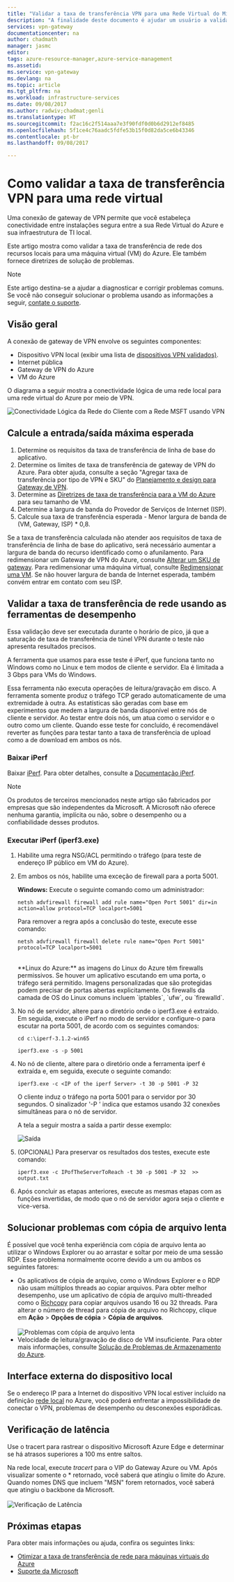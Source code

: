 ```yaml
---
title: "Validar a taxa de transferência VPN para uma Rede Virtual do Microsoft Azure | Microsoft Docs"
description: "A finalidade deste documento é ajudar um usuário a validar a taxa de transferência de rede de seus recursos locais para uma máquina virtual do Azure."
services: vpn-gateway
documentationcenter: na
author: chadmath
manager: jasmc
editor: 
tags: azure-resource-manager,azure-service-management
ms.assetid: 
ms.service: vpn-gateway
ms.devlang: na
ms.topic: article
ms.tgt_pltfrm: na
ms.workload: infrastructure-services
ms.date: 09/08/2017
ms.author: radwiv;chadmat;genli
ms.translationtype: HT
ms.sourcegitcommit: f2ac16c2f514aaa7e3f90fdf0d0b6d2912ef8485
ms.openlocfilehash: 5f1ce4c76aadc5fdfe53b15f0d82da5ce6b43346
ms.contentlocale: pt-br
ms.lasthandoff: 09/08/2017

---
```

# <a name="how-to-validate-vpn-throughput-to-a-virtual-network"></a>Como validar a taxa de transferência VPN para uma rede virtual

Uma conexão de gateway de VPN permite que você estabeleça conectividade entre instalações segura entre a sua Rede Virtual do Azure e sua infraestrutura de TI local.

Este artigo mostra como validar a taxa de transferência de rede dos recursos locais para uma máquina virtual (VM) do Azure. Ele também fornece diretrizes de solução de problemas.

>[!NOTE]
>Este artigo destina-se a ajudar a diagnosticar e corrigir problemas comuns. Se você não conseguir solucionar o problema usando as informações a seguir, [contate o suporte](https://portal.azure.com/?#blade/Microsoft_Azure_Support/HelpAndSupportBlade).
>
>

## <a name="overview"></a>Visão geral

A conexão de gateway de VPN envolve os seguintes componentes:

- Dispositivo VPN local (exibir uma lista de [dispositivos VPN validados)](vpn-gateway-about-vpn-devices.md#devicetable).
- Internet pública
- Gateway de VPN do Azure
- VM do Azure

O diagrama a seguir mostra a conectividade lógica de uma rede local para uma rede virtual do Azure por meio de VPN.

![Conectividade Lógica da Rede do Cliente com a Rede MSFT usando VPN](./media/vpn-gateway-validate-throughput-to-vnet/VPNPerf.png)

## <a name="calculate-the-maximum-expected-ingressegress"></a>Calcule a entrada/saída máxima esperada

1.  Determine os requisitos da taxa de transferência de linha de base do aplicativo.
2.  Determine os limites de taxa de transferência de gateway de VPN do Azure. Para obter ajuda, consulte a seção "Agregar taxa de transferência por tipo de VPN e SKU" do [Planejamento e design para Gateway de VPN](vpn-gateway-plan-design.md).
3.  Determine as [Diretrizes de taxa de transferência para a VM do Azure](../virtual-machines/virtual-machines-windows-sizes.md) para seu tamanho de VM.
4.  Determine a largura de banda do Provedor de Serviços de Internet (ISP).
5.  Calcule sua taxa de transferência esperada - Menor largura de banda de (VM, Gateway, ISP) * 0,8.

Se a taxa de transferência calculada não atender aos requisitos de taxa de transferência de linha de base do aplicativo, será necessário aumentar a largura de banda do recurso identificado como o afunilamento. Para redimensionar um Gateway de VPN do Azure, consulte [Alterar um SKU de gateway](https://docs.microsoft.com/en-us/azure/vpn-gateway/vpn-gateway-about-vpn-gateway-settings.md#gwsku). Para redimensionar uma máquina virtual, consulte [Redimensionar uma VM](../virtual-machines/virtual-machines-windows-resize-vm.md). Se não houver largura de banda de Internet esperada, também convém entrar em contato com seu ISP.

## <a name="validate-network-throughput-by-using-performance-tools"></a>Validar a taxa de transferência de rede usando as ferramentas de desempenho

Essa validação deve ser executada durante o horário de pico, já que a saturação de taxa de transferência de túnel VPN durante o teste não apresenta resultados precisos.

A ferramenta que usamos para esse teste é iPerf, que funciona tanto no Windows como no Linux e tem modos de cliente e servidor. Ela é limitada a 3 Gbps para VMs do Windows.

Essa ferramenta não executa operações de leitura/gravação em disco. A ferramenta somente produz o tráfego TCP gerado automaticamente de uma extremidade à outra. As estatísticas são geradas com base em experimentos que medem a largura de banda disponível entre nós de cliente e servidor. Ao testar entre dois nós, um atua como o servidor e o outro como um cliente. Quando esse teste for concluído, é recomendável reverter as funções para testar tanto a taxa de transferência de upload como a de download em ambos os nós.

### <a name="download-iperf"></a>Baixar iPerf
Baixar [iPerf](https://iperf.fr/download/iperf_3.1/iperf-3.1.2-win64.zip). Para obter detalhes, consulte a [Documentação iPerf](https://iperf.fr/iperf-doc.php).

 >[!NOTE]
 >Os produtos de terceiros mencionados neste artigo são fabricados por empresas que são independentes da Microsoft. A Microsoft não oferece nenhuma garantia, implícita ou não, sobre o desempenho ou a confiabilidade desses produtos.
 >
 >

### <a name="run-iperf-iperf3exe"></a>Executar iPerf (iperf3.exe)
1. Habilite uma regra NSG/ACL permitindo o tráfego (para teste de endereço IP público em VM do Azure).

2. Em ambos os nós, habilite uma exceção de firewall para a porta 5001.

    **Windows:** Execute o seguinte comando como um administrador:

    ```CMD
    netsh advfirewall firewall add rule name="Open Port 5001" dir=in action=allow protocol=TCP localport=5001
    ```

    Para remover a regra após a conclusão do teste, execute esse comando:

    ```CMD
    netsh advfirewall firewall delete rule name="Open Port 5001" protocol=TCP localport=5001
    ```
    </br>
    **Linux do Azure:** as imagens do Linux do Azure têm firewalls permissivos. Se houver um aplicativo escutando em uma porta, o tráfego será permitido. Imagens personalizadas que são protegidas podem precisar de portas abertas explicitamente. Os firewalls da camada de OS do Linux comuns incluem `iptables`, `ufw`, ou `firewalld`.

3. No nó de servidor, altere para o diretório onde o iperf3.exe é extraído. Em seguida, execute o iPerf no modo de servidor e configure-o para escutar na porta 5001, de acordo com os seguintes comandos:

     ```CMD
     cd c:\iperf-3.1.2-win65

     iperf3.exe -s -p 5001
     ```

4. No nó de cliente, altere para o diretório onde a ferramenta iperf é extraída e, em seguida, execute o seguinte comando:

    ```CMD
    iperf3.exe -c <IP of the iperf Server> -t 30 -p 5001 -P 32
    ```

    O cliente induz o tráfego na porta 5001 para o servidor por 30 segundos. O sinalizador '-P ' indica que estamos usando 32 conexões simultâneas para o nó de servidor.

    A tela a seguir mostra a saída a partir desse exemplo:

    ![Saída](./media/vpn-gateway-validate-throughput-to-vnet/06theoutput.png)

5. (OPCIONAL) Para preservar os resultados dos testes, execute este comando:

    ```CMD
    iperf3.exe -c IPofTheServerToReach -t 30 -p 5001 -P 32  >> output.txt
    ```

6. Após concluir as etapas anteriores, execute as mesmas etapas com as funções invertidas, de modo que o nó de servidor agora seja o cliente e vice-versa.

## <a name="address-slow-file-copy-issues"></a>Solucionar problemas com cópia de arquivo lenta
É possível que você tenha experiência com cópia de arquivo lenta ao utilizar o Windows Explorer ou ao arrastar e soltar por meio de uma sessão RDP. Esse problema normalmente ocorre devido a um ou ambos os seguintes fatores:

- Os aplicativos de cópia de arquivo, como o Windows Explorer e o RDP não usam múltiplos threads ao copiar arquivos. Para obter melhor desempenho, use um aplicativo de cópia de arquivo multi-threaded como o [Richcopy](https://technet.microsoft.com/en-us/magazine/2009.04.utilityspotlight.aspx) para copiar arquivos usando 16 ou 32 threads. Para alterar o número de thread para cópia de arquivo no Richcopy, clique em **Ação** > **Opções de cópia** > **Cópia de arquivos**.<br><br>
![Problemas com cópia de arquivo lenta](./media/vpn-gateway-validate-throughput-to-vnet/Richcopy.png)<br>
- Velocidade de leitura/gravação de disco de VM insuficiente. Para obter mais informações, consulte [Solução de Problemas de Armazenamento do Azure](../storage/common/storage-e2e-troubleshooting.md).

## <a name="on-premises-device-external-facing-interface"></a>Interface externa do dispositivo local
Se o endereço IP para a Internet do dispositivo VPN local estiver incluído na definição [rede local](vpn-gateway-howto-site-to-site-resource-manager-portal.md#LocalNetworkGateway) no Azure, você poderá enfrentar a impossibilidade de conectar o VPN, problemas de desempenho ou desconexões esporádicas.

## <a name="checking-latency"></a>Verificação de latência
Use o tracert para rastrear o dispositivo Microsoft Azure Edge e determinar se há atrasos superiores a 100 ms entre saltos.

Na rede local, execute *tracert* para o VIP do Gateway Azure ou VM. Após visualizar somente o * retornado, você saberá que atingiu o limite do Azure. Quando nomes DNS que incluem "MSN" forem retornados, você saberá que atingiu o backbone da Microsoft.<br><br>
![Verificação de Latência](./media/vpn-gateway-validate-throughput-to-vnet/08checkinglatency.png)

## <a name="next-steps"></a>Próximas etapas
Para obter mais informações ou ajuda, confira os seguintes links:

- [Otimizar a taxa de transferência de rede para máquinas virtuais do Azure](../virtual-network/virtual-network-optimize-network-bandwidth.md)
- [Suporte da Microsoft](https://portal.azure.com/?#blade/Microsoft_Azure_Support/HelpAndSupportBlade)

